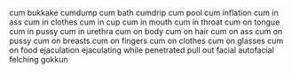 cum
bukkake
cumdump
cum bath
cumdrip
cum pool
cum inflation
cum in ass
cum in clothes
cum in cup
cum in mouth
cum in throat
cum on tongue
cum in pussy
cum in urethra
cum on body
cum on hair
cum on ass
cum on pussy
cum on breasts
cum on fingers
cum on clothes
cum on glasses
cum on food
ejaculation
ejaculating while penetrated
pull out
facial
autofacial
felching
gokkun
